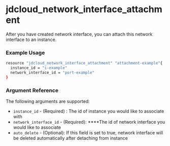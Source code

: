 # jdcloud\_network\_interface\_attachment

After you have created network interface, you can attach this network interface to an instance.

### Example Usage 

```bash
resource "jdcloud_network_interface_attachment" "attachment-example"{
  instance_id = "i-example"
  network_interface_id = "port-example"
}
```

### Argument Reference

The following arguments are supported:

* `instance_id` - \(Required\) : The id of instance you would like to associate with
* `network_interface_id` - \(Required\): ****The id of network interface you would like to associate
* `auto_delete` - \(Optional\): If this field is set to true, network interface will be deleted automatically after detaching from instance





